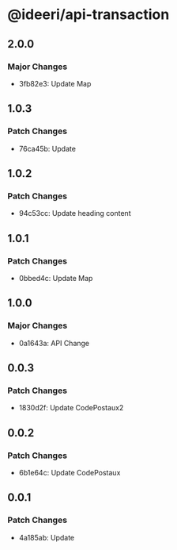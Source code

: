 # @ideeri/api-transaction

## 2.0.0

### Major Changes

- 3fb82e3: Update Map

## 1.0.3

### Patch Changes

- 76ca45b: Update

## 1.0.2

### Patch Changes

- 94c53cc: Update heading content

## 1.0.1

### Patch Changes

- 0bbed4c: Update Map

## 1.0.0

### Major Changes

- 0a1643a: API Change

## 0.0.3

### Patch Changes

- 1830d2f: Update CodePostaux2

## 0.0.2

### Patch Changes

- 6b1e64c: Update CodePostaux

## 0.0.1

### Patch Changes

- 4a185ab: Update
